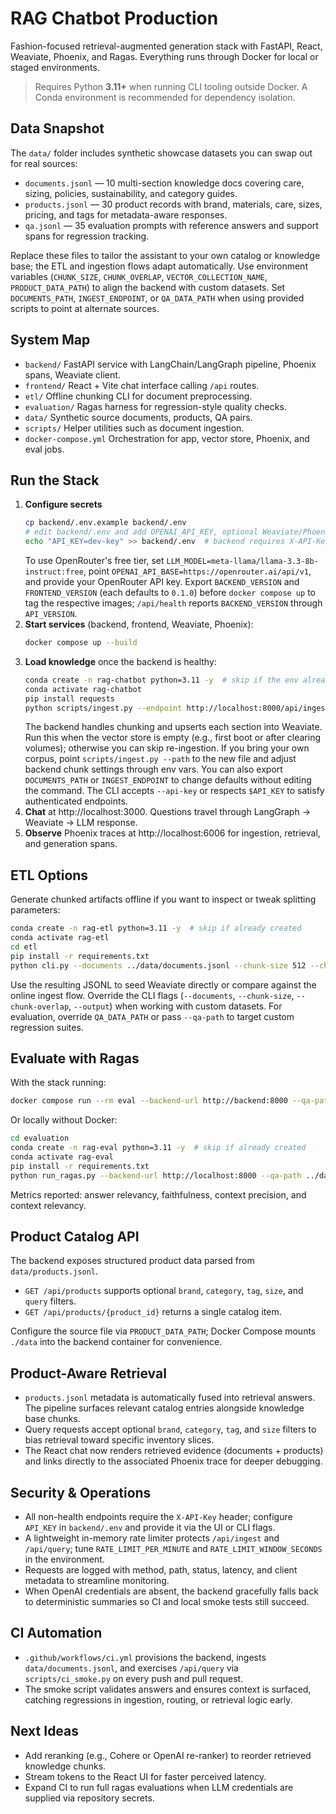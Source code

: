 # RAG Chatbot Production

Fashion-focused retrieval-augmented generation stack with FastAPI, React, Weaviate, Phoenix, and Ragas. Everything runs through Docker for local or staged environments.

> Requires Python **3.11+** when running CLI tooling outside Docker. A Conda environment is recommended for dependency isolation.

## Data Snapshot

The `data/` folder includes synthetic showcase datasets you can swap out for real sources:
- `documents.jsonl` — 10 multi-section knowledge docs covering care, sizing, policies, sustainability, and category guides.
- `products.jsonl` — 30 product records with brand, materials, care, sizes, pricing, and tags for metadata-aware responses.
- `qa.jsonl` — 35 evaluation prompts with reference answers and support spans for regression tracking.

Replace these files to tailor the assistant to your own catalog or knowledge base; the ETL and ingestion flows adapt automatically.
Use environment variables (`CHUNK_SIZE`, `CHUNK_OVERLAP`, `VECTOR_COLLECTION_NAME`, `PRODUCT_DATA_PATH`) to align the backend with custom datasets.
Set `DOCUMENTS_PATH`, `INGEST_ENDPOINT`, or `QA_DATA_PATH` when using provided scripts to point at alternate sources.

## System Map

- `backend/` FastAPI service with LangChain/LangGraph pipeline, Phoenix spans, Weaviate client.
- `frontend/` React + Vite chat interface calling `/api` routes.
- `etl/` Offline chunking CLI for document preprocessing.
- `evaluation/` Ragas harness for regression-style quality checks.
- `data/` Synthetic source documents, products, QA pairs.
- `scripts/` Helper utilities such as document ingestion.
- `docker-compose.yml` Orchestration for app, vector store, Phoenix, and eval jobs.

## Run the Stack

1. **Configure secrets**
   ```bash
   cp backend/.env.example backend/.env
   # edit backend/.env and add OPENAI_API_KEY, optional Weaviate/Phoenix overrides
   echo "API_KEY=dev-key" >> backend/.env  # backend requires X-API-Key authentication
   ```
   To use OpenRouter's free tier, set `LLM_MODEL=meta-llama/llama-3.3-8b-instruct:free`,
   point `OPENAI_API_BASE=https://openrouter.ai/api/v1`, and provide your OpenRouter API key.
   Export `BACKEND_VERSION` and `FRONTEND_VERSION` (each defaults to `0.1.0`) before `docker compose up`
   to tag the respective images; `/api/health` reports `BACKEND_VERSION` through `API_VERSION`.
2. **Start services** (backend, frontend, Weaviate, Phoenix):
   ```bash
   docker compose up --build
   ```
3. **Load knowledge** once the backend is healthy:
   ```bash
   conda create -n rag-chatbot python=3.11 -y  # skip if the env already exists
   conda activate rag-chatbot
   pip install requests
   python scripts/ingest.py --endpoint http://localhost:8000/api/ingest --path data/documents.jsonl
   ```
    The backend handles chunking and upserts each section into Weaviate.
    Run this when the vector store is empty (e.g., first boot or after clearing volumes); otherwise you can skip re-ingestion.
    If you bring your own corpus, point `scripts/ingest.py --path` to the new file and adjust backend chunk settings through env vars.
    You can also export `DOCUMENTS_PATH` or `INGEST_ENDPOINT` to change defaults without editing the command.
    The CLI accepts `--api-key` or respects `$API_KEY` to satisfy authenticated endpoints.
4. **Chat** at http://localhost:3000. Questions travel through LangGraph → Weaviate → LLM response.
5. **Observe** Phoenix traces at http://localhost:6006 for ingestion, retrieval, and generation spans.

## ETL Options

Generate chunked artifacts offline if you want to inspect or tweak splitting parameters:
```bash
conda create -n rag-etl python=3.11 -y  # skip if already created
conda activate rag-etl
cd etl
pip install -r requirements.txt
python cli.py --documents ../data/documents.jsonl --chunk-size 512 --chunk-overlap 50 --output artifacts/chunked_documents.jsonl
```
Use the resulting JSONL to seed Weaviate directly or compare against the online ingest flow.
Override the CLI flags (`--documents`, `--chunk-size`, `--chunk-overlap`, `--output`) when working with custom datasets.
For evaluation, override `QA_DATA_PATH` or pass `--qa-path` to target custom regression suites.

## Evaluate with Ragas

With the stack running:
```bash
docker compose run --rm eval --backend-url http://backend:8000 --qa-path /app/qa.jsonl
```
Or locally without Docker:
```bash
cd evaluation
conda create -n rag-eval python=3.11 -y  # skip if already created
conda activate rag-eval
pip install -r requirements.txt
python run_ragas.py --backend-url http://localhost:8000 --qa-path ../data/qa.jsonl
```
Metrics reported: answer relevancy, faithfulness, context precision, and context relevancy.

## Product Catalog API

The backend exposes structured product data parsed from `data/products.jsonl`.

- `GET /api/products` supports optional `brand`, `category`, `tag`, `size`, and `query` filters.
- `GET /api/products/{product_id}` returns a single catalog item.

Configure the source file via `PRODUCT_DATA_PATH`; Docker Compose mounts `./data` into the backend container for convenience.

## Product-Aware Retrieval

- `products.jsonl` metadata is automatically fused into retrieval answers. The pipeline surfaces relevant catalog entries alongside knowledge base chunks.
- Query requests accept optional `brand`, `category`, `tag`, and `size` filters to bias retrieval toward specific inventory slices.
- The React chat now renders retrieved evidence (documents + products) and links directly to the associated Phoenix trace for deeper debugging.

## Security & Operations

- All non-health endpoints require the `X-API-Key` header; configure `API_KEY` in `backend/.env` and provide it via the UI or CLI flags.
- A lightweight in-memory rate limiter protects `/api/ingest` and `/api/query`; tune `RATE_LIMIT_PER_MINUTE` and `RATE_LIMIT_WINDOW_SECONDS` in the environment.
- Requests are logged with method, path, status, latency, and client metadata to streamline monitoring.
- When OpenAI credentials are absent, the backend gracefully falls back to deterministic summaries so CI and local smoke tests still succeed.

## CI Automation

- `.github/workflows/ci.yml` provisions the backend, ingests `data/documents.jsonl`, and exercises `/api/query` via `scripts/ci_smoke.py` on every push and pull request.
- The smoke script validates answers and ensures context is surfaced, catching regressions in ingestion, routing, or retrieval logic early.

## Next Ideas

- Add reranking (e.g., Cohere or OpenAI re-ranker) to reorder retrieved knowledge chunks.
- Stream tokens to the React UI for faster perceived latency.
- Expand CI to run full ragas evaluations when LLM credentials are supplied via repository secrets.
